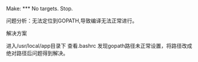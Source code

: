 Make: *** No targets.	Stop.

问题分析：无法定位到GOPATH,导致编译无法正常进行。

解决方案

进入/usr/local/app目录下 查看.bashrc  发现gopath路径未正常设置，将路径改成绝对路径后问题得到解决。